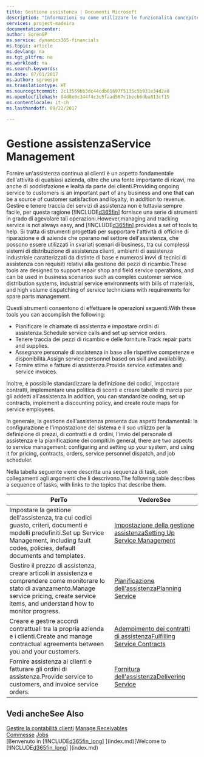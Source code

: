 ```yaml
---
title: Gestione assistenza | Documenti Microsoft
description: "Informazioni su come utilizzare le funzionalità concepite per supportare l'attività di officine di riparazione e le operazioni di assistenza su campo."
services: project-madeira
documentationcenter: 
author: SorenGP
ms.service: dynamics365-financials
ms.topic: article
ms.devlang: na
ms.tgt_pltfrm: na
ms.workload: na
ms.search.keywords: 
ms.date: 07/01/2017
ms.author: sgroespe
ms.translationtype: HT
ms.sourcegitcommit: 2c13559bb3dc44cdb61697f5135c5b931e34d2a8
ms.openlocfilehash: 04d8e0c344f4c3c5faad567c1becb6dba813cf15
ms.contentlocale: it-ch
ms.lasthandoff: 09/22/2017

---
```

# <a name="service-management"></a><span data-ttu-id="258d1-103">Gestione assistenza</span><span class="sxs-lookup"><span data-stu-id="258d1-103">Service Management</span></span>
<span data-ttu-id="258d1-104">Fornire un'assistenza continua ai clienti è un aspetto fondamentale dell'attività di qualsiasi azienda, oltre che una fonte importante di ricavi, ma anche di soddisfazione e lealtà da parte dei clienti.</span><span class="sxs-lookup"><span data-stu-id="258d1-104">Providing ongoing service to customers is an important part of any business and one that can be a source of customer satisfaction and loyalty, in addition to revenue.</span></span> <span data-ttu-id="258d1-105">Gestire e tenere traccia dei servizi di assistenza non è tuttavia sempre facile, per questa ragione [!INCLUDE[d365fin](includes/d365fin_md.md)] fornisce una serie di strumenti in grado di agevolare tali operazioni.</span><span class="sxs-lookup"><span data-stu-id="258d1-105">However,managing and tracking service is not always easy, and [!INCLUDE[d365fin](includes/d365fin_md.md)] provides a set of tools to help.</span></span> <span data-ttu-id="258d1-106">Si tratta di strumenti progettati per supportare l'attività di officine di riparazione e di aziende che operano nel settore dell'assistenza, che possono essere utilizzati in svariati scenari di business, tra cui complessi sistemi di distribuzione di assistenza clienti, ambienti di assistenza industriale caratterizzati da distinte di base e numerosi invvi di tecnici di assistenza con requisiti relativi alla gestione dei pezzi di ricambio.</span><span class="sxs-lookup"><span data-stu-id="258d1-106">These tools are designed to support repair shop and field service operations, and can be used in business scenarios such as complex customer service distribution systems, industrial service environments with bills of materials, and high volume dispatching of service technicians with requirements for spare parts management.</span></span>  
  
 <span data-ttu-id="258d1-107">Questi strumenti consentono di effettuare le operazioni seguenti:</span><span class="sxs-lookup"><span data-stu-id="258d1-107">With these tools you can accomplish the following:</span></span>  
  
* <span data-ttu-id="258d1-108">Pianificare le chiamate di assistenza e impostare ordini di assistenza.</span><span class="sxs-lookup"><span data-stu-id="258d1-108">Schedule service calls and set up service orders.</span></span>  
* <span data-ttu-id="258d1-109">Tenere traccia dei pezzi di ricambio e delle forniture.</span><span class="sxs-lookup"><span data-stu-id="258d1-109">Track repair parts and supplies.</span></span>  
* <span data-ttu-id="258d1-110">Assegnare personale di assistenza in base alle rispettive competenze e disponibilità.</span><span class="sxs-lookup"><span data-stu-id="258d1-110">Assign service personnel based on skill and availability.</span></span>  
* <span data-ttu-id="258d1-111">Fornire stime e fatture di assistenza.</span><span class="sxs-lookup"><span data-stu-id="258d1-111">Provide service estimates and service invoices.</span></span>  
  
<span data-ttu-id="258d1-112">Inoltre, è possibile standardizzare la definizione dei codici, impostare contratti, implementare una politica di sconti e creare tabelle di marcia per gli addetti all'assistenza.</span><span class="sxs-lookup"><span data-stu-id="258d1-112">In addition, you can standardize coding, set up contracts, implement a discounting policy, and create route maps for service employees.</span></span>  
  
<span data-ttu-id="258d1-113">In generale, la gestione dell'assistenza presenta due aspetti fondamentali: la configurazione e l'impostazione del sistema e il suo utilizzo per la definizione di prezzi, di contratti e di ordini, l'invio del personale di assistenza e la pianificazione dei compiti.</span><span class="sxs-lookup"><span data-stu-id="258d1-113">In general, there are two aspects to service management: configuring and setting up your system, and using it for pricing, contracts, orders, service personnel dispatch, and job scheduler.</span></span>  
  
<span data-ttu-id="258d1-114">Nella tabella seguente viene descritta una sequenza di task, con collegamenti agli argomenti che li descrivono.</span><span class="sxs-lookup"><span data-stu-id="258d1-114">The following table describes a sequence of tasks, with links to the topics that describe them.</span></span>   
  
|<span data-ttu-id="258d1-115">**Per**</span><span class="sxs-lookup"><span data-stu-id="258d1-115">**To**</span></span>|<span data-ttu-id="258d1-116">**Vedere**</span><span class="sxs-lookup"><span data-stu-id="258d1-116">**See**</span></span>|  
|------------|-------------|  
|<span data-ttu-id="258d1-117">Impostare la gestione dell'assistenza, tra cui codici guasto, criteri, documenti e modelli predefiniti.</span><span class="sxs-lookup"><span data-stu-id="258d1-117">Set up Service Management, including fault codes, policies, default documents and templates.</span></span>|[<span data-ttu-id="258d1-118">Impostazione della gestione assistenza</span><span class="sxs-lookup"><span data-stu-id="258d1-118">Setting Up Service Management</span></span>](service-setup-service.md)|  
|<span data-ttu-id="258d1-119">Gestire il prezzo di assistenza, creare articoli in assistenza e comprendere come monitorare lo stato di avanzamento.</span><span class="sxs-lookup"><span data-stu-id="258d1-119">Manage service pricing, create service items, and understand how to monitor progress.</span></span>|[<span data-ttu-id="258d1-120">Pianificazione dell'assistenza</span><span class="sxs-lookup"><span data-stu-id="258d1-120">Planning Service</span></span>](service-plan-service.md)|  
|<span data-ttu-id="258d1-121">Creare e gestire accordi contrattuali tra la propria azienda e i clienti.</span><span class="sxs-lookup"><span data-stu-id="258d1-121">Create and manage contractual agreements between you and your customers.</span></span>|[<span data-ttu-id="258d1-122">Adempimento dei contratti di assistenza</span><span class="sxs-lookup"><span data-stu-id="258d1-122">Fulfilling Service Contracts</span></span>](service-fulfill-service-contracts.md)|  
|<span data-ttu-id="258d1-123">Fornire assistenza ai clienti e fatturare gli ordini di assistenza.</span><span class="sxs-lookup"><span data-stu-id="258d1-123">Provide service to customers, and invoice service orders.</span></span>|[<span data-ttu-id="258d1-124">Fornitura dell'assistenza</span><span class="sxs-lookup"><span data-stu-id="258d1-124">Delivering Service</span></span>](service-deliver-service.md)|  
  
## <a name="see-also"></a><span data-ttu-id="258d1-125">Vedi anche</span><span class="sxs-lookup"><span data-stu-id="258d1-125">See Also</span></span>  
<span data-ttu-id="258d1-126">[Gestire la contabilità clienti](receivables-manage-receivables.md) </span><span class="sxs-lookup"><span data-stu-id="258d1-126">[Manage Receivables](receivables-manage-receivables.md) </span></span>  
<span data-ttu-id="258d1-127">[Commesse](projects-how-create-jobs.md) </span><span class="sxs-lookup"><span data-stu-id="258d1-127">[Jobs](projects-how-create-jobs.md) </span></span>  
<span data-ttu-id="258d1-128">[Benvenuto in [!INCLUDE[d365fin_long](includes/d365fin_long_md.md)] ](index.md)</span><span class="sxs-lookup"><span data-stu-id="258d1-128">[Welcome to [!INCLUDE[d365fin_long](includes/d365fin_long_md.md)] ](index.md)</span></span>

